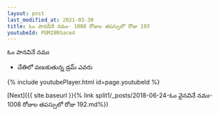 ```yaml
---
layout: post
last_modified_at: 2021-03-30
title: ఓం పానవినే నమః- 1008 రోజుల తపస్సులో రోజు 193
youtubeId: PUM28RSace4
---
```

 
 
 ఓం పానవినే నమః  
 
 -  చేతిలో వణుకుతున్న డ్రమ్ ఎవరు 
 
  
 
  
 
 
 
 
 
 


{% include youtubePlayer.html id=page.youtubeId %}
 
[Next]({{ site.baseurl }}{% link  split1/_posts/2018-06-24-ఓం వైనవినే నమః- 1008 రోజుల తపస్సులో రోజు 192.md%})
 
